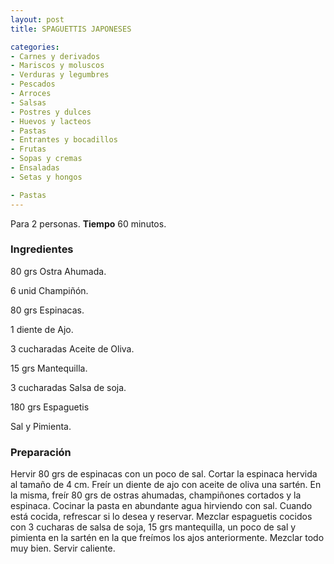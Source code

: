```yaml
---
layout: post
title: SPAGUETTIS JAPONESES

categories:
- Carnes y derivados
- Mariscos y moluscos
- Verduras y legumbres
- Pescados
- Arroces
- Salsas
- Postres y dulces
- Huevos y lacteos
- Pastas
- Entrantes y bocadillos
- Frutas
- Sopas y cremas
- Ensaladas
- Setas y hongos

- Pastas
---
```

Para 2 personas.
<b>Tiempo</b> 60 minutos.

<h3>Ingredientes</h3>

80 grs Ostra Ahumada.

6 unid Champiñón.

80 grs Espinacas.

1 diente de Ajo.

3 cucharadas Aceite de Oliva.

15 grs Mantequilla.

3 cucharadas Salsa de soja.

180 grs Espaguetis

Sal y Pimienta.

<h3>Preparación</h3>

Hervir 80 grs de espinacas con un poco de sal. Cortar la espinaca hervida al tamaño de 4 cm. Freír un diente de ajo con aceite de oliva una sartén. En la misma, freír 80 grs de ostras ahumadas, champiñones cortados y la espinaca. Cocinar la pasta en abundante agua hirviendo con sal. Cuando está cocida, refrescar si lo desea y reservar. Mezclar espaguetis cocidos con 3 cucharas de salsa de soja, 15 grs mantequilla, un poco de sal y pimienta en la sartén en la que freímos los ajos anteriormente. Mezclar todo muy bien. Servir caliente.

